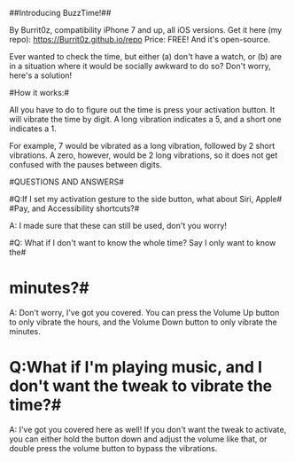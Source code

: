 ##Introducing BuzzTime!##

By Burrit0z, compatibility iPhone 7 and up, all iOS versions.
Get it here (my repo): https://Burrit0z.github.io/repo
Price: FREE! And it's open-source.

Ever wanted to check the time, but either (a) don't have a watch, or (b) are in
 a situation where it would be socially awkward to do so? Don't worry, here's a
 solution!

#How it works:#

All you have to do to figure out the time is press your activation button.
 It will vibrate the time by digit. A long vibration indicates a 5, and a short
 one indicates a 1.

For example, 7 would be vibrated as a long vibration,
 followed by 2 short vibrations. A zero, however, would be 2 long vibrations,
 so it does not get confused with the pauses between digits.

#QUESTIONS AND ANSWERS#

#Q:If I set my activation gesture to the side button, what about Siri, Apple#
#Pay, and Accessibility shortcuts?#

A: I made sure that these can still be used, don't you worry!

#Q: What if I don't want to know the whole time? Say I only want to know the#
# minutes?#

A: Don't worry, I've got you covered. You can press the Volume Up button to only
 vibrate the hours, and the Volume Down button to only vibrate the minutes.

# Q:What if I'm playing music, and I don't want the tweak to vibrate the time?#

A: I've got you covered here as well! If you don't want the tweak to activate,
 you can either hold the button down and adjust the volume like that, or double
 press the volume button to bypass the vibrations.

